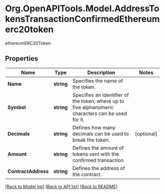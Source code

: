 # Org.OpenAPITools.Model.AddressTokensTransactionConfirmedEthereumerc20token
ethereumERC20Token

## Properties

Name | Type | Description | Notes
------------ | ------------- | ------------- | -------------
**Name** | **string** | Specifies the name of the token. | 
**Symbol** | **string** | Specifies an identifier of the token, where up to five alphanumeric characters can be used for it. | 
**Decimals** | **string** | Defines how many decimals can be used to break the token. | [optional] 
**Amount** | **string** | Defines the amount of tokens sent with the confirmed transaction. | 
**ContractAddress** | **string** | Defines the address of the contract. | 

[[Back to Model list]](../README.md#documentation-for-models) [[Back to API list]](../README.md#documentation-for-api-endpoints) [[Back to README]](../README.md)

